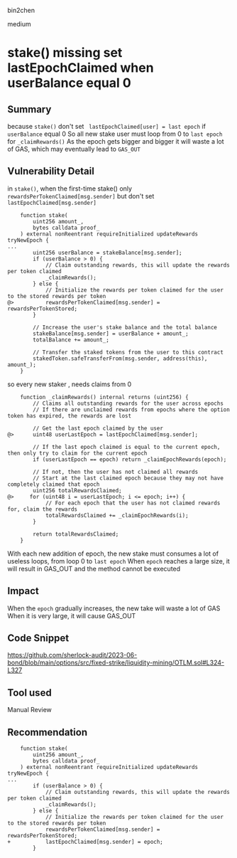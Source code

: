 bin2chen

medium

# stake() missing set lastEpochClaimed when userBalance equal 0

## Summary
because `stake()` don't  set ` lastEpochClaimed[user] = last epoch` if `userBalance` equal 0
So all new stake user must loop from 0 to `last epoch` for `_claimRewards()`
As the epoch gets bigger and bigger it will waste a lot of GAS, which may eventually lead to `GAS_OUT`

## Vulnerability Detail
in `stake()`,  when the first-time stake() only `rewardsPerTokenClaimed[msg.sender]`
but don't set `lastEpochClaimed[msg.sender]`

```solidity
    function stake(
        uint256 amount_,
        bytes calldata proof_
    ) external nonReentrant requireInitialized updateRewards tryNewEpoch {
...
        uint256 userBalance = stakeBalance[msg.sender];
        if (userBalance > 0) {
            // Claim outstanding rewards, this will update the rewards per token claimed
            _claimRewards();
        } else {
            // Initialize the rewards per token claimed for the user to the stored rewards per token
@>          rewardsPerTokenClaimed[msg.sender] = rewardsPerTokenStored;
        }

        // Increase the user's stake balance and the total balance
        stakeBalance[msg.sender] = userBalance + amount_;
        totalBalance += amount_;

        // Transfer the staked tokens from the user to this contract
        stakedToken.safeTransferFrom(msg.sender, address(this), amount_);
    }
```

so every new staker , needs claims from 0 
```solidity
    function _claimRewards() internal returns (uint256) {
        // Claims all outstanding rewards for the user across epochs
        // If there are unclaimed rewards from epochs where the option token has expired, the rewards are lost

        // Get the last epoch claimed by the user
@>      uint48 userLastEpoch = lastEpochClaimed[msg.sender];

        // If the last epoch claimed is equal to the current epoch, then only try to claim for the current epoch
        if (userLastEpoch == epoch) return _claimEpochRewards(epoch);

        // If not, then the user has not claimed all rewards
        // Start at the last claimed epoch because they may not have completely claimed that epoch
        uint256 totalRewardsClaimed;
@>     for (uint48 i = userLastEpoch; i <= epoch; i++) {
            // For each epoch that the user has not claimed rewards for, claim the rewards
            totalRewardsClaimed += _claimEpochRewards(i);
        }

        return totalRewardsClaimed;
    }
```
With each new addition of epoch, the new stake must consumes a lot of useless loops, from loop 0 to `last epoch`
When `epoch` reaches a large size, it will result in GAS_OUT and the method cannot be executed

## Impact
When the `epoch` gradually increases, the new take will waste a lot of GAS
When it is very large, it will cause GAS_OUT

## Code Snippet
https://github.com/sherlock-audit/2023-06-bond/blob/main/options/src/fixed-strike/liquidity-mining/OTLM.sol#L324-L327

## Tool used

Manual Review

## Recommendation
```solidity
    function stake(
        uint256 amount_,
        bytes calldata proof_
    ) external nonReentrant requireInitialized updateRewards tryNewEpoch {
...
        if (userBalance > 0) {
            // Claim outstanding rewards, this will update the rewards per token claimed
            _claimRewards();
        } else {
            // Initialize the rewards per token claimed for the user to the stored rewards per token
            rewardsPerTokenClaimed[msg.sender] = rewardsPerTokenStored;
+           lastEpochClaimed[msg.sender] = epoch;
        }
```
